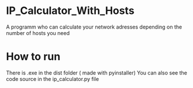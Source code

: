 # IP_Calculator_With_Hosts
A programm who can calculate your network adresses depending on the number of hosts you need

# How to run
There is .exe in the dist folder ( made with pyinstaller)
You can also see the code source in the ip_calculator.py file

